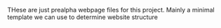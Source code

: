 THese are just prealpha webpage files for this project. Mainly a minimal template we can use to determine website structure
